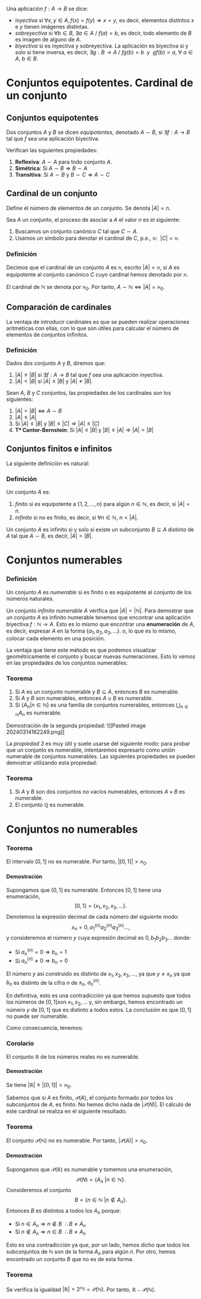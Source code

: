 Una aplicación $f: A \rightarrow B$ se dice:
- *inyectiva* si $\forall x,y\in A, f(x) = f(y) \Rightarrow x = y$, es decir, elementos distintos $x$ e $y$ tienen imágenes distintas.
- *sobreyectiva* si $\forall b \in B, \ \exists a\in A \ / \ f(a) = b$, es decir, todo elemento de $B$ es imagen de alguno de $A$. 
- *biyectiva* si es inyectiva y sobreyectiva. La aplicación es biyectiva si y solo si tiene inversa, es decir, $\exists g: B \rightarrow A \ / \ fg(b) = b\ \text{  y }\  gf(b)=a, \ \forall\ a \in A, \ b\in B$.

# Conjuntos equipotentes. Cardinal de un conjunto
## Conjuntos equipotentes
Dos conjuntos $A$ y $B$ se dicen *equipotentes*, denotado $A\sim B$, si $\exists f: A\rightarrow B$ tal que $f$ sea una aplicación biyectiva. 

Verifican las siguientes propiedades:
1. **Reflexiva**: $A\sim A$ para todo conjunto $A$.
2. **Simétrica**: Si $A \sim B \Rightarrow B\sim A$
3. **Transitiva**: Si $A\sim B$ y $B\sim C \Rightarrow A\sim C$

## Cardinal de un conjunto
Define el número de elementos de un conjunto. Se denota $|A| = n$. 

Sea $A$ un conjunto, el proceso de asociar a $A$ el valor $n$ es el siguiente:
1. Buscamos un conjunto canónico $C$ tal que $C \sim A$.
2. Usamos un símbolo para denotar el cardinal de $C$, p.e., $\aleph$: $\ |C| = \aleph$.

### Definición
Decimos que el cardinal de un conjunto $A$ es $\aleph$, escrito $|A| = \aleph$, si $A$ es equipotente al conjunto canónico $C$ cuyo cardinal hemos denotado por $\aleph$.

El cardinal de $\mathbb{N}$ se denota por $\aleph_0$. Por tanto, $A \sim \mathbb{N} \iff |A| = \aleph_0$.

## Comparación de cardinales
La ventaja de introducir cardinales es que se pueden realizar operaciones aritméticas con ellas, con lo que son útiles para calcular el número de elementos de conjuntos infinitos.
### Definición
Dados dos conjunto $A$ y $B$, diremos que:
1. $|A| \leq |B|$ si $\exists f: A\rightarrow B$ tal que $f$ sea una aplicación inyectiva.
2. $|A| < |B|$ si $|A| \leq |B|$ y $|A| \neq |B|$.

Sean $A$, $B$ y $C$ conjuntos, las propiedades de los cardinales son los siguientes:
1. $|A| = |B| \iff A\sim B$
2. $|A| \leq |A|$
3. Si $|A| \leq |B|$ y $|B| \leq |C| \Rightarrow |A| \leq |C|$
4. **Tª Cantor-Bernstein**: Si $|A| \leq |B|$ y $|B| \leq |A| \Rightarrow |A| = |B|$

## Conjuntos finitos e infinitos
La siguiente definición es natural:
### Definición
Un conjunto $A$ es:
1. *finito* si es equipotente a $\{1,2,\dots,n\}$ para algún $n\in \mathbb{N}$, es decir, si $|A| = n$.
2. *infinito* si no es finito, es decir, si $\forall n\in \mathbb{N},\ n < |A|$.

Un conjunto $A$ es infinito si y solo si existe un subconjunto $B \subseteq A$ distinto de $A$ tal que $A \sim B$, es decir, $|A| = |B|$.

# Conjuntos numerables
### Definición
Un conjunto $A$ es *numerable* si es finito o es equipotente al conjunto de los números naturales.

Un conjunto *infinito numerable* $A$ verifica que $|A| = |\mathbb{N}|$. Para demostrar que un conjunto $A$ es infinito numerable tenemos que encontrar una aplicación biyectiva $f: \mathbb{N} \rightarrow A$. Esto es lo mismo que encontrar una **enumeración** de $A$, es decir, expresar $A$ en la forma $\{a_1, a_2,a_3,\dots\}$. o, lo
que es lo mismo, colocar cada elemento en una posición. 

La ventaja que tiene este método es que podemos visualizar geométricamente el conjunto y buscar nuevas numeraciones. Esto lo vemos en las propiedades de los conjuntos numerables:

### Teorema
1. Si $A$ es un conjunto numerable y $B\subseteq A$, entonces $B$ es numerable.
2. Si $A$ y $B$ son numerables, entonces $A \cup B$ es numerable.
3. Si $\{A_n | n\in \mathbb{N}\}$ es una familia de conjuntos numerables, entonces $\bigcup_{n\in\mathbb{N}} A_n$ es numerable.

Demostración de la segunda propiedad:
![[Pasted image 20240314162249.png]]

La *propiedad 3* es muy útil y suele usarse del siguiente modo: para probar que un conjunto es numerable, intentaremos expresarlo como unión numerable de conjuntos numerables. Las siguientes propiedades se pueden demostrar utilizando esta propiedad:

### Teorema
1. Si $A$ y $B$ son dos conjuntos no vacíos numerables, entonces $A \times B$ es numerable.
2. El conjunto $\mathbb{Q}$ es numerable.

# Conjuntos no numerables
### Teorema
El intervalo $[0,1]$ no es numerable. Por tanto, $|[0,1]| > \aleph_0$.
#### Demostración
Supongamos que $[0,1]$ es numerable. Entonces $[0,1]$ tiene una enumeración, 
$$[0,1] = \{x_1,x_2,x_3,\dots\}.$$
Denotemos la expresión decimal de cada número del siguiente modo:
$$x_n = 0,a_1^{(n)}a_2^{(n)}a_3^{(n)}\dots,$$
y consideremos el número $y$ cuya expresión decimal es $0,b_1b_2b_3\dots$ donde:
- Si $a_n^{(n)} = 0 \Rightarrow b_n = 1$
- Si $a_n^{(n)} \neq 0 \Rightarrow b_n = 0$

El número $y$ así construido es distinto de $x_1,x_2,x_3,\dots$, ya que $y \neq x_n$ ya que $b_n$ es distinto de la cifra $n$ de $x_n$, $a_n^{(n)}$.

En definitiva, esto es una contradicción ya que hemos supuesto que todos los números de $[0, 1]$son $x_1, x_2, \dots$ y, sin embargo, hemos encontrado un número $y$ de $[0, 1]$ que es distinto a todos estos. La conclusión es que $[0, 1]$ no puede ser numerable.

Como consecuencia, tenemos:

### Corolario
El conjunto $\mathbb{R}$ de los números reales no es numerable.
#### Demostración
Se tiene $|\mathbb{R}| \geq |[0,1]| > \aleph_0$.

Sabemos que si $A$ es finito, $\mathcal{P}(A)$, el conjunto formado por todos los subconjuntos de $A$, es finito. No hemos dicho nada de $|\mathcal{P}(N)|$. El cálculo de este cardinal se realiza en el siguiente resultado.

### Teorema
El conjunto $\mathcal{P}(\mathbb{N})$ no es numerable. Por tanto, $|\mathcal{P}(A)| > \aleph_0$.
#### Demostración
Supongamos que $\mathcal{P}(\mathbb{R})$ es numerable y tomemos una enumeración,
$$\mathcal{P}(N) = \{A_n\ | n\in \mathbb{N}\}.$$ Consideremos el conjunto
$$B = \{n \in \mathbb{N}\ | n \notin A_n\}.$$
Entonces $B$ es distintos a todos los $A_n$ porque:
- Si $n\in A_n \Rightarrow n\notin B\ \ \therefore B\neq A_n$
- Si $n\notin A_n \Rightarrow n\in B\ \ \therefore B\neq A_n$

Esto es una contradicción ya que, por un lado, hemos dicho que todos los subconjuntos de $\mathbb{N}$ son de la forma $A_n$ para algún $n$. Por otro, hemos encontrado un conjunto $B$ que no es de esta forma.

### Teorema
 Se verifica la igualdad $|\mathbb{R}| = 2^{\aleph_0} = \mathcal{P}(\mathbb{N})$. Por tanto, $\mathbb{R} \sim \mathcal{P}(\mathbb{N})$. 